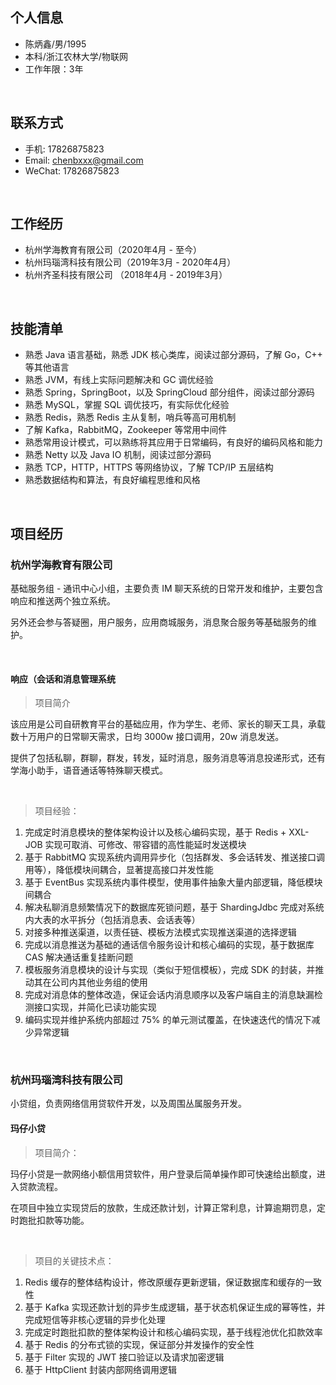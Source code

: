 

## 个人信息

 - 陈炳鑫/男/1995
 - 本科/浙江农林大学/物联网
 - 工作年限：3年

<br>

## 联系方式

- 手机: 17826875823
- Email: chenbxxx@gmail.com
- WeChat: 17826875823

<br>

## 工作经历

- 杭州学海教育有限公司（2020年4月 - 至今）
- 杭州玛瑙湾科技有限公司（2019年3月 - 2020年4月）
- 杭州齐圣科技有限公司 （2018年4月 - 2019年3月）

<br>

## 技能清单

- 熟悉  Java 语言基础，熟悉 JDK 核心类库，阅读过部分源码，了解 Go，C++  等其他语言
- 熟悉 JVM，有线上实际问题解决和 GC 调优经验
- 熟悉 Spring，SpringBoot，以及 SpringCloud 部分组件，阅读过部分源码
- 熟悉 MySQL，掌握 SQL 调优技巧，有实际优化经验
- 熟悉 Redis，熟悉 Redis 主从复制，哨兵等高可用机制
- 了解 Kafka，RabbitMQ，Zookeeper 等常用中间件 
- 熟悉常用设计模式，可以熟练将其应用于日常编码，有良好的编码风格和能力
- 熟悉 Netty 以及 Java IO 机制，阅读过部分源码
- 熟悉 TCP，HTTP，HTTPS 等⽹络协议，了解 TCP/IP 五层结构
- 熟悉数据结构和算法，有良好编程思维和风格

<br>

## 项目经历

### 杭州学海教育有限公司

基础服务组 - 通讯中⼼小组，主要负责 IM 聊天系统的日常开发和维护，主要包含响应和推送两个独立系统。

另外还会参与答疑圈，用户服务，应用商城服务，消息聚合服务等基础服务的维护。

<br>

#### 响应（会话和消息管理系统

> 项目简介

该应用是公司自研教育平台的基础应用，作为学⽣、⽼师、家⻓的聊天工具，承载数十万用户的日常聊天需求，日均 3000w 接口调用，20w 消息发送。

提供了包括私聊，群聊，群发，转发，延时消息，服务消息等消息投递形式，还有学海小助手，语音通话等特殊聊天模式。

<br>

> 项目经验：

1. 完成定时消息模块的整体架构设计以及核心编码实现，基于 Redis + XXL-JOB 实现可取消、可修改、带容错的高性能延时发送模块
2. 基于 RabbitMQ 实现系统内调用异步化（包括群发、多会话转发、推送接口调用等），降低模块间耦合，显著提高接口并发性能
3. 基于 EventBus 实现系统内事件模型，使用事件抽象大量内部逻辑，降低模块间耦合
4. 解决私聊消息频繁情况下的数据库死锁问题，基于 ShardingJdbc 完成对系统内大表的水平拆分（包括消息表、会话表等）
5. 对接多种推送渠道，以责任链、模板方法模式实现推送渠道的选择逻辑
6. 完成以消息推送为基础的通话信令服务设计和核心编码的实现，基于数据库 CAS 解决通话重复挂断问题
6. 模板服务消息模块的设计与实现（类似于短信模板），完成 SDK 的封装，并推动其在公司内其他业务组的使用
6. 完成对消息体的整体改造，保证会话内消息顺序以及客户端自主的消息缺漏检测接口实现，并简化已读功能实现
6. 编码实现并维护系统内部超过 75% 的单元测试覆盖，在快速迭代的情况下减少异常逻辑

<br>


### 杭州玛瑙湾科技有限公司 

小贷组，负责网络信用贷软件开发，以及周围丛属服务开发。

#### 玛仔小贷 

>  项目简介： 

玛仔小贷是一款网络小额信用贷软件，用户登录后简单操作即可快速给出额度，进入贷款流程。

在项目中独立实现贷后的放款，生成还款计划，计算正常利息，计算逾期罚息，定时跑批扣款等功能。

<br>

> 项目的关键技术点：

1. Redis 缓存的整体结构设计，修改原缓存更新逻辑，保证数据库和缓存的一致性
1. 基于 Kafka 实现还款计划的异步生成逻辑，基于状态机保证生成的幂等性，并完成短信等非核心逻辑的异步化处理
2. 完成定时跑批扣款的整体架构设计和核心编码实现，基于线程池优化扣款效率
3. 基于 Redis 的分布式锁的实现，保证部分并发操作的安全性
4. 基于 Filter 实现的 JWT 接口验证以及请求加密逻辑
4. 基于 HttpClient 封装内部网络调用逻辑

